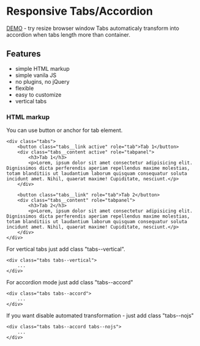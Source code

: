 # Responsive Tabs/Accordion

[DEMO](https://akovalenko777.github.io/responsive_tabs/) - try resize browser window
Tabs automaticaly transform into accordion when tabs length more than container.

## Features

* simple HTML markup
* simple vanila JS
* no plugins, no jQuery
* flexible
* easy to customize
* vertical tabs

### HTML markup

You can use button or anchor for tab element.

```
<div class="tabs">
    <button class="tabs__link active" role="tab">Tab 1</button>
    <div class="tabs__content active" role="tabpanel">
        <h3>Tab 1</h3>
        <p>Lorem, ipsum dolor sit amet consectetur adipisicing elit. Dignissimos dicta perferendis aperiam repellendus maxime molestias, totam blanditiis ut laudantium laborum quisquam consequatur soluta incidunt amet. Nihil, quaerat maxime! Cupiditate, nesciunt.</p>
    </div>

    <button class="tabs__link" role="tab">Tab 2</button>
    <div class="tabs__content" role="tabpanel">
        <h3>Tab 2</h3>
        <p>Lorem, ipsum dolor sit amet consectetur adipisicing elit. Dignissimos dicta perferendis aperiam repellendus maxime molestias, totam blanditiis ut laudantium laborum quisquam consequatur soluta incidunt amet. Nihil, quaerat maxime! Cupiditate, nesciunt.</p>
    </div>
</div>
```

For vertical tabs just add class "tabs--vertical".

```
<div class="tabs tabs--vertical">
    ...
</div>
```

For accordion mode just add class "tabs--accord"

```
<div class="tabs tabs--accord">
    ...
</div>
```

If you want disable automated transformation - just add class "tabs--nojs"

```
<div class="tabs tabs--accord tabs--nojs">
    ...
</div>
```

